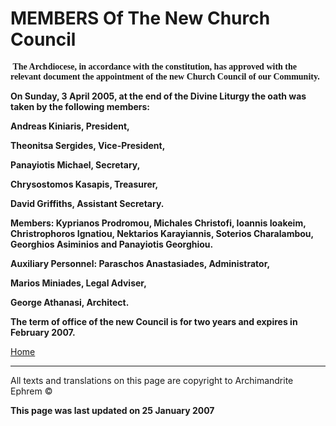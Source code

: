 **<span style="font-variant:small-caps;"> </span>**

MEMBERS Of The New Church Council
=================================

**<span style="font-family: Palatino Linotype"> The Archdiocese, in accordance with the constitution, has approved with the relevant document the appointment of the new Church Council of our Community.</span>**

**On Sunday, 3 April 2005, at the end of the Divine Liturgy the oath was taken by the following members:**

**Andreas Kiniaris, President,**

**Theonitsa Sergides, Vice-President,**

**Panayiotis Michael, Secretary,**

**Chrysostomos Kasapis, Treasurer,**

**David Griffiths, Assistant Secretary.**

**Members:
Kyprianos Prodromou, Michales Christofi, Ioannis Ioakeim, Christrophoros Ignatiou, Nektarios Karayiannis, Soterios Charalambou, Georghios Asiminios and Panayiotis Georghiou.**

**Auxiliary Personnel:
Paraschos Anastasiades, Administrator,**

**Marios Miniades, Legal Adviser,**

**George Athanasi, Architect.**

**The term of office of the new Council is for two years and expires in February 2007.**

[Home](index.md)

------------------------------------------------------------------------

All texts and translations on this page are copyright to
Archimandrite Ephrem ©

**This page was last updated on 25 January 2007**
